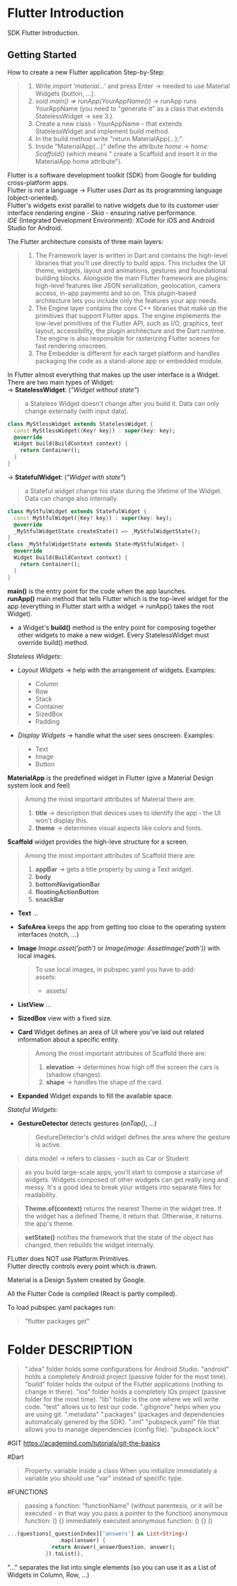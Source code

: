 # Flutter Introduction

SDK Flutter Introduction.

## Getting Started

How to create a new Flutter application Step-by-Step:  
  > 1. Write _import 'material...'_ and press Enter -> needed to use Material Widgets (button, ...).
  > 2. _void main() => runApp(YourAppName())_ -> runApp runs YourAppName (you need to "generate
       it" as a class that extends StatelessWidget -> see 3.).
  > 3. Create a new class - YourAppName - that extends StatelessWidget and implement build method.
  > 4. In the build method write "return MaterialApp(...);".
  > 5. Inside "MaterialApp(...)" define the attribute _home_ -> _home: Scaffold()_ (which means "
       create a Scaffold and insert it in the MaterialApp home attribute").

Flutter is a software development toolkit (SDK) from Google for building cross-platform apps.  
Flutter is _not_ a language -> Flutter uses *Dart* as its programming language (object-oriented).  
Flutter's widgets exist parallel to native widgets due to its customer user interface rendering
engine - *Skia* - ensuring native performance.  
*IDE* (Integrated Development Environment): XCode for iOS and Android Studio for Android.  

The Flutter architecture consists of three main layers:  
 > 1. The Framework layer is written in Dart and contains the high-level libraries that you’ll use directly to build apps. This includes the UI theme, widgets, layout and animations, gestures and foundational building blocks. Alongside the main Flutter framework are plugins: high-level features like JSON serialization, geolocation, camera access, in-app payments and so on. This plugin-based architecture lets you include only the features your app needs.
 > 2. The Engine layer contains the core C++ libraries that make up the primitives that support Flutter apps. The engine implements the low-level primitives of the Flutter API, such as I/O, graphics, text layout, accessibility, the plugin architecture and the Dart runtime. The engine is also responsible for rasterizing Flutter scenes for fast rendering onscreen.
 > 3. The Embedder is different for each target platform and handles packaging the code as a stand-alone app or embedded module.
  
In Flutter almost everything that makes up the user interface is a Widget.  
There are two main types of Widget:  
->  __StatelessWidget__: (*"Widget without state"*)  
> a Stateless Widget doesn't change after you build it. Data can only change externally (with input data).   
```dart
class MyStlessWidget extends StatelessWidget {
  const MyStlessWidget({Key? key}) : super(key: key);
  @override
  Widget build(BuildContext context) {
    return Container();
  }
}
```

->  __StatefulWidget__: (*"Widget with state"*)  
> a Stateful widget change his state during the lifetime of the Widget. Data can change also internally.  
```dart
class MyStfulWidget extends StatefulWidget {
  const MyStfulWidget({Key? key}) : super(key: key);
  @override
  _MyStfulWidgetState createState() => _MyStfulWidgetState();
}
class _MyStfulWidgetState extends State<MyStfulWidget> {
  @override
  Widget build(BuildContext context) {
    return Container();
  }
}
```

__main()__ is the entry point for the code when the app launches.  
__runApp()__ main method that tells Flutter which is the top-level widget for the app (everything in
Flutter start with a widget -> runApp() takes the root Widget).  

- a Widget's __build()__ method is the entry point for composing together other widgets to make a
  new widget. Every StatelessWidget must override build() method.

*Stateless Widgets*:  
- *Layout Widgets* -> help with the arrangement of widgets. Examples:  
> - Column
> - Row
> - Stack
> - Container
> - SizedBox
> - Padding
- *Display Widgets* -> handle what the user sees onscreen. Examples:
> - Text
> - Image
> - Button

__MaterialApp__ is the predefined widget in Flutter (give a Material Design system look and feel)  
  > Among the most important attributes of Material there are:
  > 1. __title__ -> description that devices uses to identify the app - the UI won't display this.
  > 2. __theme__ -> determines visual aspects like colors and fonts.
  
__Scaffold__ widget provides the high-leve structure for a screen.  
  > Among the most important attributes of Scaffold there are:
  > 1. __appBar__ -> gets a title property by using a Text widget.
  > 2. __body__
  > 3. __bottomNavigationBar__
  > 4. __floatingActionButton__
  > 5. __snackBar__

- __Text__ ...
- __SafeArea__ keeps the app from getting too close to the operating system interfaces (notch, ...)
- __Image__ _Image.asset('path')_ or _Image(image: AssetImage('path'))_ with local images.
  > To use local images, in pubspec.yaml you have to add:  
  > assets:  
  >   - assets/  
    
- __ListView__ ...
- __SizedBox__ view with a fixed size.
- __Card__ Widget defines an area of UI where you've laid out related information about a specific 
  entity.
  > Among the most important attributes of Scaffold there are:
  > 1. __elevation__ -> determines how high off the screen the cars is (shadow changes).
  > 2. __shape__ -> handles the shape of the card.

- __Expanded__ Widget expands to fill the available space.


*Stateful Widgets*:  
- __GestureDetector__ detects gestures (_onTap()_, ...)
  > GestureDetector's child widget defines the area where the gesture is active.

> data model -> refers to classes - such as Car or Student  

> as you build large-scale apps, you'll start to compose a staircase of widgets. Widgets composed
> of other wodgets can get really long and messy. It's a good idea to break your widgets into
> separate files for readability.    

> __Theme.of(context)__ returns the nearest Theme in the widget tree. If the widget has a defined
> Theme, it return that. Otherwise, it returns the app's theme.  

> __setState()__ notifies the framework that the state of the object has changed, then rebuilds the
> widget internally.  


FLutter does NOT use Platform Primitives.  
Flutter directly controls every point which is drawn. 

Material is a Design System created by Google.  

All the Flutter Code is compiled (React is partly compiled).  

To load pubspec.yaml packages run:
> "flutter packages get"  

# Folder DESCRIPTION
> ".idea" folder holds some configurations for Android Studio.
> "android" holds a completely Android project (passive folder for the most time).
> "build" folder holds the output of the Flutter applications (nothing to change in there).
> "ios" folder holds a completely IOs project (passive folder for the most time).
> "lib" folder is the one where we will write code.
> "test" allows us to test our code.
> ".gitignore" helps when you are using git.
> ".metadata"
> ".packages" (packages and dependencies automaticaly genered by the SDK).
> ".iml"
> "pubspeck.yaml" file that allows you to manage dependencies (config file).
> "pubspeck.lock"

#GIT
https://academind.com/tutorials/git-the-basics 

#Dart
>Property: variable inside a class
>When you initialize immediately a variable you should use "var" instead of specific type.

#FUNCTIONS
>passing a function: "functionName" (without parentesis, or it will be executed - in that way you pass a pointer to the function)
>anonymous function: () {}
>immediately executed anonymous function: () {} ()

```dart
...(questions[_questionIndex]['answers'] as List<String>)
                .map((answer) {
              return Answer(_answerQuestion, answer);
            }).toList(),
```
"..." separates the list into single elements (so you can use it as a List of Widgets in Column, Row, ...)
